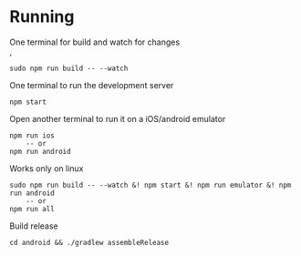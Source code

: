 # Running

One terminal for build and watch for changes<br>
,


    sudo npm run build -- --watch

One terminal to run the development server<br>

    npm start

Open another terminal to run it on a iOS/android emulator<br>

    npm run ios 
        -- or 
    npm run android 

Works only on linux

    sudo npm run build -- --watch &! npm start &! npm run emulator &! npm run android
        -- or
    npm run all

Build release

    cd android && ./gradlew assembleRelease